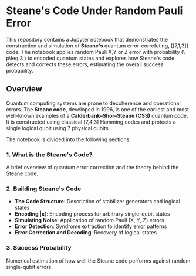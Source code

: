 # Steane's Code Under Random Pauli Error

This repository contains a Jupyter notebook that demonstrates the construction and simulation of **Steane's** quantum error-correfcting, [[7,1,3]] code. The notebook applies random Pauli X,Y or Z error with probability (\ p\leq 3 \) to encoded quantum states and explores how Steane's code detects and corrects these errors, estimating the overall success probability.

## Overview

Quantum computing systems are prone to decoherence and operational errors. The **Steane code**, developed in 1996, is one of the earliest and most well-known examples of a **Calderbank–Shor–Steane (CSS)** quantum code. It is constructed using classical [7,4,3] Hamming codes and protects a single logical qubit using 7 physical qubits.

The notebook is divided into the following sections:

### 1. What is the Steane's Code?
A brief overview of quantum error correction and the theory behind the Steane code.

### 2. Building Steane's Code
- **The Code Structure**: Description of stabilizer generators and logical states
- **Encoding |x⟩**: Encoding process for arbitrary single-qubit states
- **Simulating Noise**: Application of random Pauli (X, Y, Z) errors
- **Error Detection**: Syndrome extraction to identify error patterns
- **Error Correction and Decoding**: Recovery of logical states

### 3. Success Probability
Numerical estimation of how well the Steane code performs against random single-qubit errors.
